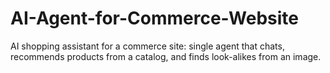 # AI-Agent-for-Commerce-Website
AI shopping assistant for a commerce site: single agent that chats, recommends products from a catalog, and finds look-alikes from an image.
